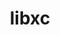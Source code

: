 ---
title: "libxc"
layout: cache
categories: [package, develop]
meta: {"compilers": ["gcc@=11.4.0", "gcc@=9.4.0"], "num_specs": 14, "num_specs_by_stack": {"e4s": 4, "e4s-neoverse-v2": 5, "e4s-neoverse_v1": 2, "e4s-power": 1, "root": 14}, "oss": ["ubuntu20.04", "ubuntu22.04"], "platforms": ["linux"], "stacks": ["e4s", "e4s-neoverse-v2", "e4s-neoverse_v1", "e4s-power", "root"], "targets": ["neoverse_v1", "neoverse_v2", "ppc64le", "x86_64_v3"], "versions": ["6.2.2", "7.0.0"]}
spec_details: [{"compiler": "gcc@=11.4.0", "hash": "3jj4eltizw2lhyzvbqkr46doqit45rcd", "os": "ubuntu22.04", "platform": "linux", "size": "-", "stacks": ["e4s", "root"], "target": "x86_64_v3", "variants": ["build_system=cmake", "build_type=Release", "~cuda", "+fortran", "generator=ninja", "~ipo", "~kxc", "~lxc", "+shared"], "versions": ["7.0.0"]}, {"compiler": "gcc@=11.4.0", "hash": "5u7koqhooxb4zwqf4snvyay6erw5iccs", "os": "ubuntu22.04", "platform": "linux", "size": "-", "stacks": ["e4s", "root"], "target": "x86_64_v3", "variants": ["build_system=cmake", "build_type=Release", "~cuda", "+fortran", "generator=ninja", "~ipo", "~kxc", "~lxc", "+shared"], "versions": ["7.0.0"]}, {"compiler": "gcc@=11.4.0", "hash": "dfb5nwh3mpwwy5owqqemf45l4i23qf4m", "os": "ubuntu22.04", "platform": "linux", "size": "-", "stacks": ["e4s-neoverse-v2", "root"], "target": "neoverse_v2", "variants": ["build_system=cmake", "build_type=Release", "~cuda", "+fortran", "generator=ninja", "~ipo", "~kxc", "~lxc", "+shared"], "versions": ["7.0.0"]}, {"compiler": "gcc@=9.4.0", "hash": "dkl65gw3khonbkb7afddnybdohvwwmsu", "os": "ubuntu20.04", "platform": "linux", "size": "-", "stacks": ["e4s-power", "root"], "target": "ppc64le", "variants": ["build_system=autotools", "~cuda", "~kxc", "~lxc", "+shared"], "versions": ["6.2.2"]}, {"compiler": "gcc@=11.4.0", "hash": "hl54ffirl37oqwx4hsufaog5z7kzyxlj", "os": "ubuntu22.04", "platform": "linux", "size": "-", "stacks": ["root"], "target": "neoverse_v2", "variants": ["build_system=cmake", "build_type=Release", "~cuda", "+fortran", "generator=ninja", "~ipo", "~kxc", "~lxc", "+shared"], "versions": ["7.0.0"]}, {"compiler": "gcc@=11.4.0", "hash": "lx2efz7byl325fdqt267heaobsyomkzt", "os": "ubuntu22.04", "platform": "linux", "size": "-", "stacks": ["e4s", "root"], "target": "x86_64_v3", "variants": ["build_system=cmake", "build_type=Release", "~cuda", "+fortran", "generator=ninja", "~ipo", "~kxc", "~lxc", "+shared"], "versions": ["7.0.0"]}, {"compiler": "gcc@=11.4.0", "hash": "oi53hhsqb7h2pwup4wfeoilf4bxctyye", "os": "ubuntu22.04", "platform": "linux", "size": "-", "stacks": ["e4s-neoverse-v2", "root"], "target": "neoverse_v2", "variants": ["build_system=cmake", "build_type=Release", "~cuda", "+fortran", "generator=ninja", "~ipo", "~kxc", "~lxc", "+shared"], "versions": ["7.0.0"]}, {"compiler": "gcc@=11.4.0", "hash": "okiphymrkqopzaetx6k7a3yn46nm5aoi", "os": "ubuntu22.04", "platform": "linux", "size": "-", "stacks": ["e4s", "root"], "target": "x86_64_v3", "variants": ["build_system=cmake", "build_type=Release", "~cuda", "+fortran", "generator=ninja", "~ipo", "~kxc", "~lxc", "+shared"], "versions": ["7.0.0"]}, {"compiler": "gcc@=11.4.0", "hash": "oun6wyuyqxxgr5cfwfmz2im2igc6hgu6", "os": "ubuntu22.04", "platform": "linux", "size": "-", "stacks": ["e4s-neoverse_v1", "root"], "target": "neoverse_v1", "variants": ["build_system=autotools", "~cuda", "~kxc", "~lxc", "+shared"], "versions": ["6.2.2"]}, {"compiler": "gcc@=11.4.0", "hash": "pj6uviwye2qy7fkcvyg2pomtbr4nvpor", "os": "ubuntu22.04", "platform": "linux", "size": "-", "stacks": ["e4s-neoverse-v2", "root"], "target": "neoverse_v2", "variants": ["build_system=cmake", "build_type=Release", "~cuda", "+fortran", "generator=ninja", "~ipo", "~kxc", "~lxc", "+shared"], "versions": ["7.0.0"]}, {"compiler": "gcc@=11.4.0", "hash": "sclkqvj6azlo2wsv2qy6vjvruxjzkhzt", "os": "ubuntu22.04", "platform": "linux", "size": "-", "stacks": ["e4s-neoverse_v1", "root"], "target": "neoverse_v1", "variants": ["build_system=autotools", "~cuda", "~kxc", "~lxc", "+shared"], "versions": ["6.2.2"]}, {"compiler": "gcc@=11.4.0", "hash": "tsiihzjwquubtu6mqcapbxqccaaol7oy", "os": "ubuntu22.04", "platform": "linux", "size": "-", "stacks": ["e4s-neoverse-v2", "root"], "target": "neoverse_v2", "variants": ["build_system=cmake", "build_type=Release", "~cuda", "+fortran", "generator=ninja", "~ipo", "~kxc", "~lxc", "+shared"], "versions": ["7.0.0"]}, {"compiler": "gcc@=11.4.0", "hash": "vbvhws3bl3m4lb2tlqdzyp7df6in2oxc", "os": "ubuntu22.04", "platform": "linux", "size": "-", "stacks": ["e4s-neoverse-v2", "root"], "target": "neoverse_v2", "variants": ["build_system=cmake", "build_type=Release", "~cuda", "+fortran", "generator=ninja", "~ipo", "~kxc", "~lxc", "+shared"], "versions": ["7.0.0"]}, {"compiler": "gcc@=11.4.0", "hash": "xut5mn4acpcr3pygxdvl3xvzwopo5zwn", "os": "ubuntu22.04", "platform": "linux", "size": "-", "stacks": ["root"], "target": "x86_64_v3", "variants": ["build_system=cmake", "build_type=Release", "~cuda", "+fortran", "generator=ninja", "~ipo", "~kxc", "~lxc", "+shared"], "versions": ["7.0.0"]}]
---